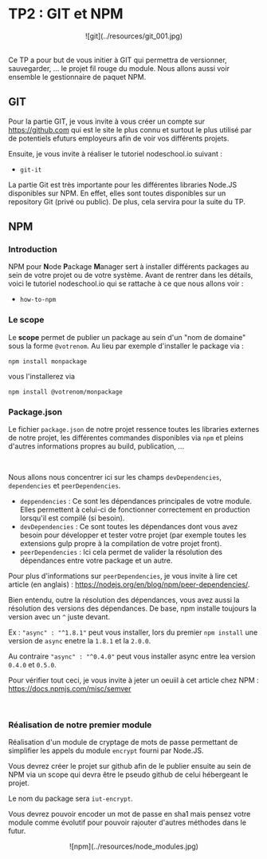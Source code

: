 # TP2 : GIT et NPM

<center>
![git](../resources/git_001.jpg)
<br>
<br>
</center>

Ce TP a pour but de vous initier à GIT qui permettra de versionner, sauvegarder, ... le projet fil rouge du module. Nous allons aussi voir ensemble le gestionnaire de paquet NPM.

## GIT

Pour la partie GIT, je vous invite à vous créer un compte sur https://github.com qui est le site le plus connu et surtout le plus utilisé par de potentiels efuturs employeurs afin de voir vos différents projets.

Ensuite, je vous invite à réaliser le tutoriel nodeschool.io suivant :

- `git-it`

La partie Git est très importante pour les différentes libraries Node.JS disponibles sur NPM. En effet, elles sont toutes disponibles sur un repository Git (privé ou public). De plus, cela servira pour la suite du TP.

## NPM

### Introduction

NPM pour **N**ode **P**ackage **M**anager sert à installer différents packages au sein de votre projet ou de votre système. Avant de rentrer dans les détails, voici le tutoriel nodeschool.io qui se rattache à ce que nous allons voir :

- `how-to-npm`

### Le scope

Le **scope** permet de publier un package au sein d'un "nom de domaine" sous la forme `@votrenom`. Au lieu par exemple d'installer le package via :

```
npm install monpackage
```

vous l'installerez via

```
npm install @votrenom/monpackage
```

### Package.json

Le fichier `package.json` de notre projet ressence toutes les libraries externes de notre projet, les différentes commandes disponibles via `npm` et pleins d'autres informations propres au build, publication, ...

&nbsp;

Nous allons nous concentrer ici sur les champs `devDependencies`, `dependencies` et `peerDependencies`.

- `deppendencies` : Ce sont les dépendances principales de votre module. Elles permettent à celui-ci de fonctionner correctement en production lorsqu'il est compilé (si besoin).
- `devDependencies` : Ce sont toutes les dépendances dont vous avez besoin pour développer et tester votre projet (par exemple toutes les extensions gulp propre à la compilation de votre projet front).
- `peerDependencies` : Ici cela permet de valider la résolution des dépendances entre votre package et un autre.

Pour plus d'informations sur `peerDependencies`, je vous invite à lire cet article (en anglais) : https://nodejs.org/en/blog/npm/peer-dependencies/.

Bien entendu, outre la résolution des dépendances, vous avez aussi la résolution des versions des dépendances. De base, npm installe toujours la version avec un `^` juste devant.

Ex : `"async" : "^1.8.1"` peut vous installer, lors du premier `npm install` une version de `async` enetre la `1.8.1` et la `2.0.0`.

Au contraire `"async" : "^0.4.0"` peut vous installer async entre lea version `0.4.0` et `0.5.0`.

Pour vérifier tout ceci, je vous invite à jeter un oeuiil à cet article chez NPM : https://docs.npmjs.com/misc/semver

&nbsp;
&nbsp;
&nbsp;
&nbsp;
&nbsp;
&nbsp;
&nbsp;
&nbsp;

### Réalisation de notre premier module

Réalisation d'un module de cryptage de mots de passe permettant de simplifier les appels du module `encrypt` fourni par Node.JS.

Vous devrez créer le projet sur github afin de le publier ensuite au sein de NPM via un scope qui devra être le pseudo github de celui hébergeant le projet.

Le nom du package sera `iut-encrypt`.

Vous devrez pouvoir encoder un mot de passe en sha1 mais pensez votre module comme évolutif pour pouvoir rajouter d'autres méthodes dans le futur.

<center>
![npm](../resources/node_modules.jpg)
</center>
